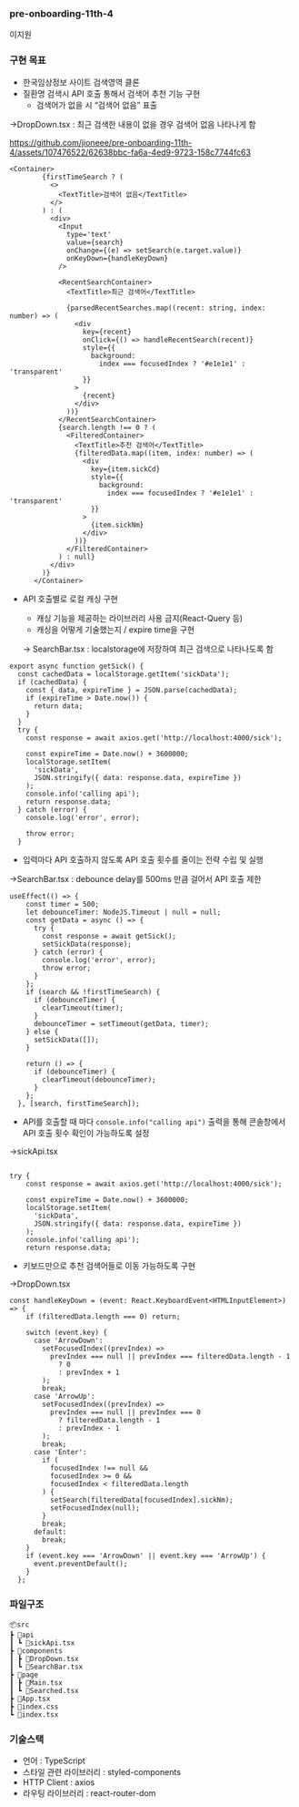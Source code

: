 ### pre-onboarding-11th-4
이지원

### 구현 목표
- 한국임상정보 사이트 검색영역 클론
- 질환명 검색시 API 호출 통해서 검색어 추천 기능 구현
    - 검색어가 없을 시 “검색어 없음” 표출

→DropDown.tsx : 최근 검색한 내용이 없을 경우 검색어 없음 나타나게 함



https://github.com/jioneee/pre-onboarding-11th-4/assets/107476522/62638bbc-fa6a-4ed9-9723-158c7744fc63


```tsx
<Container>
        {firstTimeSearch ? (
          <>
            <TextTitle>검색어 없음</TextTitle>
          </>
        ) : (
          <div>
            <Input
              type='text'
              value={search}
              onChange={(e) => setSearch(e.target.value)}
              onKeyDown={handleKeyDown}
            />

            <RecentSearchContainer>
              <TextTitle>최근 검색어</TextTitle>

              {parsedRecentSearches.map((recent: string, index: number) => (
                <div
                  key={recent}
                  onClick={() => handleRecentSearch(recent)}
                  style={{
                    background:
                      index === focusedIndex ? '#e1e1e1' : 'transparent'
                  }}
                >
                  {recent}
                </div>
              ))}
            </RecentSearchContainer>
            {search.length !== 0 ? (
              <FilteredContainer>
                <TextTitle>추천 검색어</TextTitle>
                {filteredData.map((item, index: number) => (
                  <div
                    key={item.sickCd}
                    style={{
                      background:
                        index === focusedIndex ? '#e1e1e1' : 'transparent'
                    }}
                  >
                    {item.sickNm}
                  </div>
                ))}
              </FilteredContainer>
            ) : null}
          </div>
        )}
      </Container>
```

- API 호출별로 로컬 캐싱 구현
    - 캐싱 기능을 제공하는 라이브러리 사용 금지(React-Query 등)
    - 캐싱을 어떻게 기술했는지 / expire time을 구현
    
    → SearchBar.tsx : localstorage에 저장하여 최근 검색으로 나타나도록 함
    

```tsx
export async function getSick() {
  const cachedData = localStorage.getItem('sickData');
  if (cachedData) {
    const { data, expireTime } = JSON.parse(cachedData);
    if (expireTime > Date.now()) {
      return data;
    }
  }
  try {
    const response = await axios.get('http://localhost:4000/sick');

    const expireTime = Date.now() + 3600000;
    localStorage.setItem(
      'sickData',
      JSON.stringify({ data: response.data, expireTime })
    );
    console.info('calling api');
    return response.data;
  } catch (error) {
    console.log('error', error);

    throw error;
  }
```

- 입력마다 API 호출하지 않도록 API 호출 횟수를 줄이는 전략 수립 및 실행

→SearchBar.tsx : debounce delay를 500ms 만큼 걸어서 API 호출 제한 

```tsx
useEffect(() => {
    const timer = 500;
    let debounceTimer: NodeJS.Timeout | null = null;
    const getData = async () => {
      try {
        const response = await getSick();
        setSickData(response);
      } catch (error) {
        console.log('error', error);
        throw error;
      }
    };
    if (search && !firstTimeSearch) {
      if (debounceTimer) {
        clearTimeout(timer);
      }
      debounceTimer = setTimeout(getData, timer);
    } else {
      setSickData([]);
    }

    return () => {
      if (debounceTimer) {
        clearTimeout(debounceTimer);
      }
    };
  }, [search, firstTimeSearch]);
```

- API를 호출할 때 마다 `console.info("calling api")` 출력을 통해 콘솔창에서 API 호출 횟수 확인이 가능하도록 설정

→sickApi.tsx

```tsx

try {
    const response = await axios.get('http://localhost:4000/sick');

    const expireTime = Date.now() + 3600000;
    localStorage.setItem(
      'sickData',
      JSON.stringify({ data: response.data, expireTime })
    );
    console.info('calling api');
    return response.data;
```

- 키보드만으로 추천 검색어들로 이동 가능하도록 구현

→DropDown.tsx

```tsx
const handleKeyDown = (event: React.KeyboardEvent<HTMLInputElement>) => {
    if (filteredData.length === 0) return;

    switch (event.key) {
      case 'ArrowDown':
        setFocusedIndex((prevIndex) =>
          prevIndex === null || prevIndex === filteredData.length - 1
            ? 0
            : prevIndex + 1
        );
        break;
      case 'ArrowUp':
        setFocusedIndex((prevIndex) =>
          prevIndex === null || prevIndex === 0
            ? filteredData.length - 1
            : prevIndex - 1
        );
        break;
      case 'Enter':
        if (
          focusedIndex !== null &&
          focusedIndex >= 0 &&
          focusedIndex < filteredData.length
        ) {
          setSearch(filteredData[focusedIndex].sickNm);
          setFocusedIndex(null);
        }
        break;
      default:
        break;
    }
    if (event.key === 'ArrowDown' || event.key === 'ArrowUp') {
      event.preventDefault();
    }
  };
```


### 파일구조

```
📦src
┣ 📂api
┃ ┗ 📜sickApi.tsx
┣ 📂components
┃ ┣ 📜DropDown.tsx
┃ ┗ 📜SearchBar.tsx
┣ 📂page
┃ ┣ 📜Main.tsx
┃ ┗ 📜Searched.tsx
┣ 📜App.tsx
┣ 📜index.css
┗ 📜index.tsx
```

### 기술스택

- 언어 : TypeScript
- 스타일 관련 라이브러리 : styled-components
- HTTP Client : axios
- 라우팅 라이브러리 : react-router-dom
